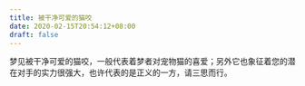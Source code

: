 ```yaml
---
title: 被干净可爱的猫咬
date: 2020-02-15T20:54:12+08:00
draft: false
---
```


梦见被干净可爱的猫咬，一般代表着梦者对宠物猫的喜爱；另外它也象征着您的潜在对手的实力很强大，也许代表的是正义的一方，请三思而行。